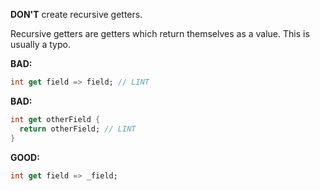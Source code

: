 **DON'T** create recursive getters.

Recursive getters are getters which return themselves as a value.  This is
usually a typo.

**BAD:**
```dart
int get field => field; // LINT
```

**BAD:**
```dart
int get otherField {
  return otherField; // LINT
}
```

**GOOD:**
```dart
int get field => _field;
```


